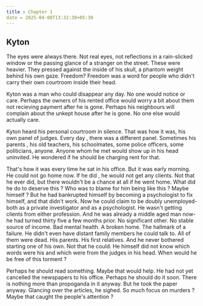 ```yaml
---
title : Chapter 1
date = 2025-04-08T13:32:30+05:30
---
```

## Kyton

The eyes were always there.
Not real eyes, not reflections in a rain-slicked window or the passing glance of a stranger on the street.
These were heavier.
They pressed against the inside of his skull, a phantom weight behind his own gaze. 
Freedom? Freedom was a word for people who didn't carry their own courtroom inside their head.

Kyton was a man who could disappear any day. No one would notice or care.
Perhaps the owners of his rented office would worry a bit about them not recieving payment after he is gone.
Perhaps his neighbours will complain about the unkept house after he is gone.
No one else would actually care.

Kyton heard his personal courtroom in silence.
That was how it was, his own panel of judges.
Every day , there was a different panel.
Sometimes his parents , his old teachers, his schoolmates, some police officers, some politicians, anyone.
Anyone whom he met would show up in his head uninvited.
He wondered if he should be charging rent for that.

That's how it was every time he sat in his office. But it was early morning. He could not go home now.
If he did , he would not get any clients. Not that he ever did, but there wouldn't be a chance at all if he went home.
What did he do to deserve this ?
Who was to blame for him being like this ?
Maybe himself ? But he had bankrupted himself by becoming a psychologist to fix himself, and that didn't work.
Now he could claim to be doubly unemployed- both as a private investigator and as a psychologist.
He wasn't getting clients from either profession.
And he was already a middle aged man now- he had turned thirty five a few months prior.
No significant other. No stable source of income. Bad mental health. A broken home.
The hallmark of a failure. He didn't even have distant family members he could talk to.
All of them were dead. His parents. His first relatives.
And he never bothered starting one of his own.
Not that he could.
He himself did not know which words were his and which were from the judges in his head.
When would he be free of this torment ?


Perhaps he should read something. Maybe that would help.
He had not yet cancelled the newspapers to his office.
Perhaps he should do it soon. There is nothing more than propoganda in it anyway.
But he took the paper anyway.
Glancing over the articles, he sighed.
So much focus on murders ? Maybe that caught the people's attention ?
